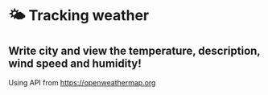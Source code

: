 # 🌤️ **Tracking weather**

## Write city and view the temperature, description, wind speed and humidity!
Using API from https://openweathermap.org
